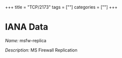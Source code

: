 +++
title = "TCP/2173"
tags = [""]
categories = [""]
+++

# IANA Data

_Name:_ msfw-replica

_Description:_ MS Firewall Replication

